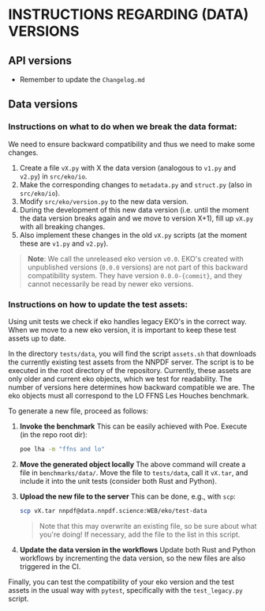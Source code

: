 # INSTRUCTIONS REGARDING (DATA) VERSIONS

## API versions

- Remember to update the `Changelog.md`

## Data versions

### Instructions on what to do when we break the data format:

We need to ensure backward compatibility and thus we need to make some changes.

1. Create a file `vX.py` with X the data version (analogous to `v1.py` and `v2.py`) in `src/eko/io`.
2. Make the corresponding changes to `metadata.py` and `struct.py` (also in `src/eko/io`).
3. Modify `src/eko/version.py` to the new data version.
4. During the development of this new data version (i.e. until the moment the data version breaks again and we move to version X+1), fill up `vX.py` with all breaking changes.
5. Also implement these changes in the old `vX.py` scripts (at the moment these are `v1.py` and `v2.py`).

> **Note**: We call the unreleased eko version `v0.0`. EKO's created with unpublished versions (`0.0.0` versions) are not part of this backward compatibility system.
> They have version `0.0.0-{commit}`, and they cannot necessarily be read by newer eko versions.

### Instructions on how to update the test assets:

Using unit tests we check if eko handles legacy EKO's in the correct way. When we move to a new eko version, it is important to keep these test assets up to date.

In the directory `tests/data`, you will find the script `assets.sh` that downloads the currently existing test assets from the NNPDF server.
The script is to be executed in the root directory of the repository. Currently, these assets are only older and current eko objects, which we test for readability. The number of versions here determines how backward compatible we are. The eko objects must all correspond to the LO FFNS Les Houches benchmark.

To generate a new file, proceed as follows:

1. **Invoke the benchmark**
   This can be easily achieved with Poe. Execute (in the repo root dir):
   ```bash
   poe lha -m "ffns and lo"
   ```

2. **Move the generated object locally**
   The above command will create a file in `benchmarks/data/`. Move the file to `tests/data`, call it `vX.tar`, and include it into the unit tests (consider both Rust and Python).

3. **Upload the new file to the server**
   This can be done, e.g., with `scp`:
   ```bash
   scp vX.tar nnpdf@data.nnpdf.science:WEB/eko/test-data
   ```
   > Note that this may overwrite an existing file, so be sure about what you're doing!
   > If necessary, add the file to the list in this script.

4. **Update the data version in the workflows**
   Update both Rust and Python workflows by incrementing the data version, so the new files are also triggered in the CI.

Finally, you can test the compatibility of your eko version and the test assets in the usual way with `pytest`, specifically with the `test_legacy.py` script.
